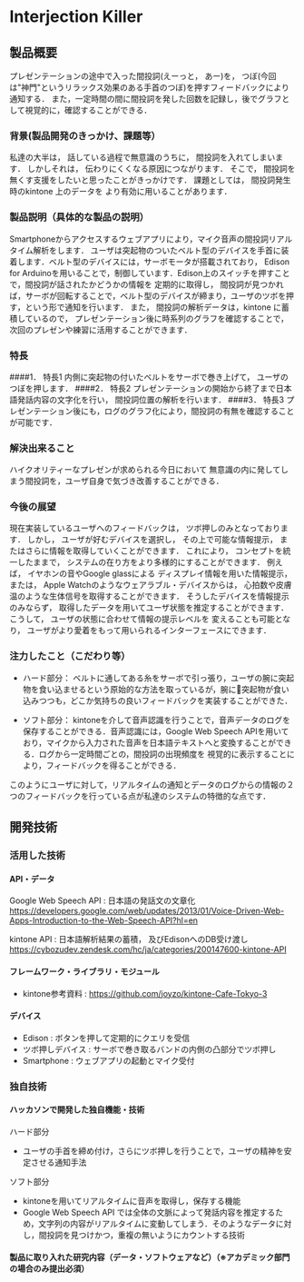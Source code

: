 # Interjection Killer

## 製品概要
プレゼンテーションの途中で入った間投詞(えーっと， あー)を，
つぼ(今回は"神門"というリラックス効果のある手首のつぼ)を押すフィードバックにより通知する．
また，一定時間の間に間投詞を発した回数を記録し，後でグラフとして視覚的に，確認することができる．
### 背景(製品開発のきっかけ、課題等）
私達の大半は， 話している過程で無意識のうちに，
間投詞を入れてしまいます．
しかしそれは， 伝わりにくくなる原因につながります．
そこで， 間投詞を無くす支援をしたいと思ったことがきっかけです．
課題としては， 間投詞発生時のkintone 上のデータを
より有効に用いることがあります．
### 製品説明（具体的な製品の説明）
Smartphoneからアクセスするウェブアプリにより，マイク音声の間投詞リアルタイム解析をします．
ユーザは突起物のついたベルト型のデバイスを手首に装着します．ベルト型のデバイスには，サーボモータが搭載されており，
Edison for Arduinoを用いることで，制御しています．Edison上のスイッチを押すことで，間投詞が話されたかどうかの情報を
定期的に取得し， 間投詞が見つかれば，サーボが回転することで，ベルト型のデバイスが締まり，ユーザのツボを押す，という形で通知を行います．
また， 間投詞の解析データは，kintone に蓄積しているので， プレゼンテーション後に時系列のグラフを確認することで，次回のプレゼンや練習に活用することができます．
### 特長
####1． 特長1
内側に突起物の付いたベルトをサーボで巻き上げて， ユーザのつぼを押します．
####2． 特長2
プレゼンテーションの開始から終了まで日本語発話内容の文字化を行い，
間投詞位置の解析を行います．
####3． 特長3
プレゼンテーション後にも，ログのグラフ化により，間投詞の有無を確認することが可能です．
### 解決出来ること
ハイクオリティーなプレゼンが求められる今日において
無意識の内に発してしまう間投詞を，ユーザ自身で気づき改善することができる．

### 今後の展望
現在実装しているユーザへのフィードバックは，
ツボ押しのみとなっております．
しかし， ユーザが好むデバイスを選択し，
その上で可能な情報提示， またはさらに情報を取得していくことができます．
これにより， コンセプトを統一したままで，
システムの在り方をより多様的にすることができます．
例えば， イヤホンの音やGoogle glassによる
ディスプレイ情報を用いた情報提示，
または， Apple Watchのようなウェアラブル・デバイスからは，
心拍数や皮膚温のような生体信号を取得することができます．
そうしたデバイスを情報提示のみならず，
取得したデータを用いてユーザ状態を推定することができます．
こうして， ユーザの状態に合わせて情報の提示レベルを
変えることも可能となり，
ユーザがより愛着をもって用いられるインターフェースにできます．

### 注力したこと（こだわり等）
* ハード部分：
ベルトに通してある糸をサーボで引っ張り，ユーザの腕に突起物を食い込ませるという原始的な方法を取っているが，腕に突起物が食い込みつつも，どこか気持ちの良いフィードバックを実装することができた．

* ソフト部分：
kintoneを介して音声認識を行うことで，音声データのログを保存することができる．音声認識には，Google Web Speech APIを用いており，マイクから入力された音声を日本語テキストへと変換することができる．ログから一定時間ごとの，間投詞の出現頻度を
視覚的に表示することにより，フィードバックを得ることができる．


このようにユーザに対して，リアルタイムの通知とデータのログからの情報の２つのフィードバックを行っている点が私達のシステムの特徴的な点です．

## 開発技術
### 活用した技術
#### API・データ
Google Web Speech API : 日本語の発話文の文章化
https://developers.google.com/web/updates/2013/01/Voice-Driven-Web-Apps-Introduction-to-the-Web-Speech-API?hl=en

kintone API : 日本語解析結果の蓄積， 及びEdisonへのDB受け渡し
https://cybozudev.zendesk.com/hc/ja/categories/200147600-kintone-API

#### フレームワーク・ライブラリ・モジュール
* kintone参考資料 : https://github.com/joyzo/kintone-Cafe-Tokyo-3

#### デバイス
* Edison : ボタンを押して定期的にクエリを受信
* ツボ押しデバイス : サーボで巻き取るバンドの内側の凸部分でツボ押し
* Smartphone : ウェブアプリの起動とマイク受付


### 独自技術
#### ハッカソンで開発した独自機能・技術
ハード部分
* ユーザの手首を締め付け，さらにツボ押しを行うことで，ユーザの精神を安定させる通知手法


ソフト部分
* kintoneを用いてリアルタイムに音声を取得し，保存する機能
* Google Web Speech API では全体の文脈によって発話内容を推定するため，文字列の内容がリアルタイムに変動してしまう．そのようなデータに対し，間投詞を見つけかつ，重複の無いようにカウントする技術

#### 製品に取り入れた研究内容（データ・ソフトウェアなど）（※アカデミック部門の場合のみ提出必須）
